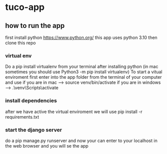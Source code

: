 # tuco-app

## how to run the app
first install python https://www.python.org/ 
this app uses python 3.10
then clone this repo

### virtual env
Do a pip install virtualenv from your terminal after installing python (in mac sometimes you should use Python3 -m pip install virtualenv)
To start a vitual enviroment first enter into the app folder from the terminal of your computer and use
  if you are in mac --> source venv/bin/activate
  if you are in windows --> .\venv\Scripts\activate

### install dependencies
after we have active the virtual enviroment
we will use pip install -r requirements.txt

### start the django server
do a pip manage.py runserver and now your can enter to your localhost in the web browser and you will se the app
